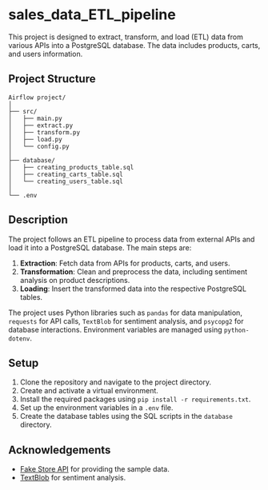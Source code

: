 # sales_data_ETL_pipeline

This project is designed to extract, transform, and load (ETL) data from various APIs into a PostgreSQL database. The data includes products, carts, and users information.

## Project Structure

```
Airflow project/
│
├── src/
│   ├── main.py
│   ├── extract.py
│   ├── transform.py
│   ├── load.py
│   └── config.py
│
├── database/
│   ├── creating_products_table.sql
│   ├── creating_carts_table.sql
│   └── creating_users_table.sql
│
└── .env
```

## Description

The project follows an ETL pipeline to process data from external APIs and load it into a PostgreSQL database. The main steps are:

1. **Extraction**: Fetch data from APIs for products, carts, and users.
2. **Transformation**: Clean and preprocess the data, including sentiment analysis on product descriptions.
3. **Loading**: Insert the transformed data into the respective PostgreSQL tables.

The project uses Python libraries such as `pandas` for data manipulation, `requests` for API calls, `TextBlob` for sentiment analysis, and `psycopg2` for database interactions. Environment variables are managed using `python-dotenv`.

## Setup

1. Clone the repository and navigate to the project directory.
2. Create and activate a virtual environment.
3. Install the required packages using `pip install -r requirements.txt`.
4. Set up the environment variables in a `.env` file.
5. Create the database tables using the SQL scripts in the `database` directory.

## Acknowledgements

- [Fake Store API](https://fakestoreapi.com/) for providing the sample data.
- [TextBlob](https://textblob.readthedocs.io/en/dev/) for sentiment analysis.